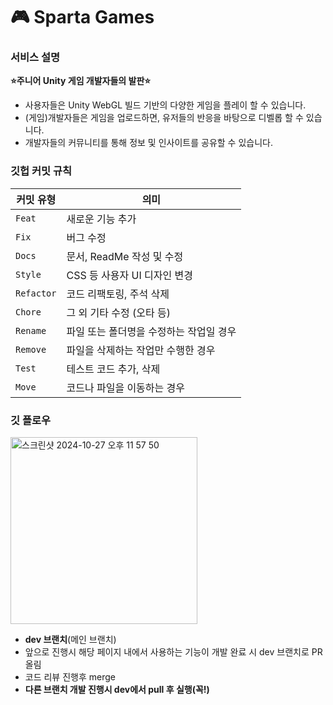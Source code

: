 # 🎮 Sparta Games
### 서비스 설명
**⭐️주니어 Unity 게임 개발자들의 발판⭐️**
- 사용자들은 Unity WebGL 빌드 기반의 다양한 게임을 플레이 할 수 있습니다.
- (게임)개발자들은 게임을 업로드하면, 유저들의 반응을 바탕으로 디벨롭 할 수 있습니다.
- 개발자들의 커뮤니티를 통해 정보 및 인사이트를 공유할 수 있습니다.

### 깃헙 커밋 규칙

| 커밋 유형 | 의미 |
| --- | --- |
| `Feat` | 새로운 기능 추가 |
| `Fix` | 버그 수정 |
| `Docs` | 문서, ReadMe 작성 및 수정 |
| `Style` | CSS 등 사용자 UI 디자인 변경 |
| `Refactor` | 코드 리팩토링, 주석 삭제 |
| `Chore` | 그 외 기타 수정 (오타 등) |
| `Rename` | 파일 또는 폴더명을 수정하는 작업일 경우 |
| `Remove` | 파일을 삭제하는 작업만 수행한 경우 |
| `Test` | 테스트 코드 추가, 삭제 |
| `Move` | 코드나 파일을 이동하는 경우 |

### 깃 플로우
<img width="299" alt="스크린샷 2024-10-27 오후 11 57 50" src="https://github.com/user-attachments/assets/21d4d0c8-a930-4cae-ba11-18c162d0f767">


- **dev 브랜치**(메인 브랜치)
- 앞으로 진행시 해당 페이지 내에서 사용하는 기능이 개발 완료 시 dev 브랜치로 PR 올림
- 코드 리뷰 진행후 merge
- **다른 브랜치 개발 진행시 dev에서 pull 후 실행(꼭!)**
